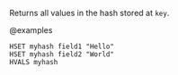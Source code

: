 Returns all values in the hash stored at `key`.

@examples

```cli
HSET myhash field1 "Hello"
HSET myhash field2 "World"
HVALS myhash
```
